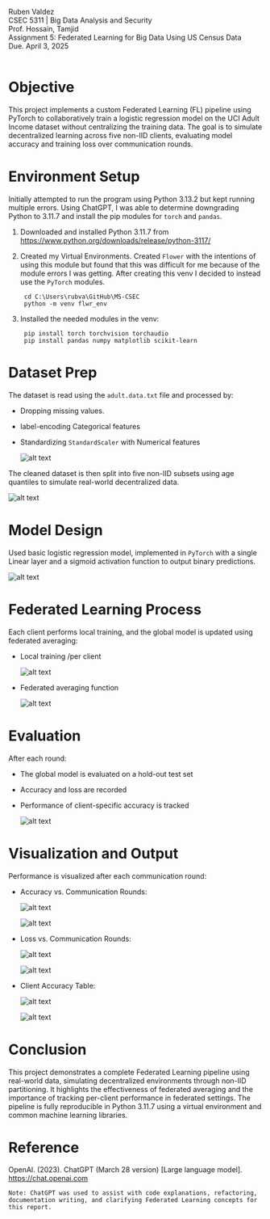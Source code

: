 Ruben Valdez <br>
CSEC 5311 | Big Data Analysis and Security <br>
Prof. Hossain, Tamjid <br>
Assignment 5: Federated Learning for Big Data Using US Census Data <br>
Due. April 3, 2025 <br><br>



# Objective
This project implements a custom Federated Learning (FL) pipeline using PyTorch to collaboratively train a logistic regression model on the UCI Adult Income dataset without centralizing the training data. The goal is to simulate decentralized learning across five non-IID clients, evaluating model accuracy and training loss over communication rounds.


# Environment Setup

Initially attempted to run the program using Python 3.13.2 but kept running multiple errors.  Using ChatGPT, I was able to determine downgrading Python to 3.11.7 and install the pip modules for `torch` and `pandas`.

1. Downloaded and installed Python 3.11.7 from https://www.python.org/downloads/release/python-3117/

2. Created my Virtual Environments.  Created `Flower` with the intentions of using this module but found that this was difficult for me because of the module errors I was getting.  After creating this venv I decided to instead use the `PyTorch` modules.

        cd C:\Users\rubva\GitHub\MS-CSEC
        python -m venv flwr_env


3. Installed the needed modules in the venv:

        pip install torch torchvision torchaudio
        pip install pandas numpy matplotlib scikit-learn



# Dataset Prep

The dataset is read using the `adult.data.txt` file and processed by:

- Dropping missing values.
- label-encoding Categorical features 
- Standardizing `StandardScaler` with Numerical features 

    ![alt text](image-1.png)

The cleaned dataset is then split into five non-IID subsets using age quantiles to simulate real-world decentralized data.

![alt text](image-2.png)


# Model Design

Used basic logistic regression model, implemented in `PyTorch` with a single Linear layer and a sigmoid activation function to output binary predictions.

![alt text](image-3.png)


# Federated Learning Process

Each client performs local training, and the global model is updated using federated averaging:

- Local training /per client

    ![alt text](image-4.png)

- Federated averaging function

    ![alt text](image-5.png)


# Evaluation

After each round:

- The global model is evaluated on a hold-out test set 
- Accuracy and loss are recorded
- Performance of client-specific accuracy is tracked 

    ![alt text](image-6.png)


# Visualization and Output

Performance is visualized after each communication round:

- Accuracy vs. Communication Rounds:

    ![alt text](image-7.png)

    ![alt text](accuracy_vs_rounds.png)

- Loss vs. Communication Rounds:

    ![alt text](image-8.png)

    ![alt text](loss_vs_rounds.png)

- Client Accuracy Table:

    ![alt text](image-9.png)

    ![alt text](image-10.png)


# Conclusion

This project demonstrates a complete Federated Learning pipeline using real-world data, simulating decentralized environments through non-IID partitioning. It highlights the effectiveness of federated averaging and the importance of tracking per-client performance in federated settings. The pipeline is fully reproducible in Python 3.11.7 using a virtual environment and common machine learning libraries.


# Reference

OpenAI. (2023). ChatGPT (March 28 version) [Large language model]. https://chat.openai.com

    Note: ChatGPT was used to assist with code explanations, refactoring, documentation writing, and clarifying Federated Learning concepts for this report.

